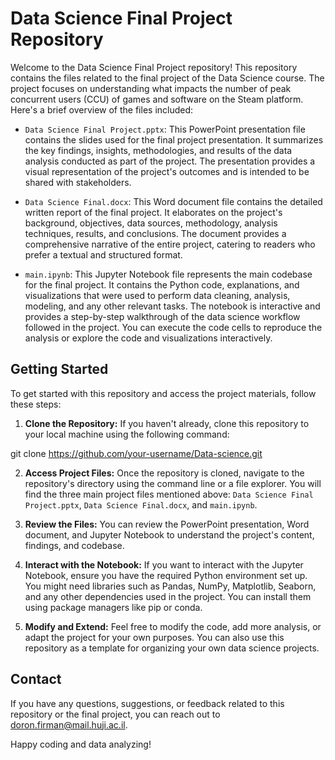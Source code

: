 # Data Science Final Project Repository

Welcome to the Data Science Final Project repository! This repository contains the files related to the final project of the Data Science course. The project focuses on understanding what impacts the number of peak concurrent users (CCU) of games and software on the Steam platform. Here's a brief overview of the files included:

- `Data Science Final Project.pptx`: This PowerPoint presentation file contains the slides used for the final project presentation. It summarizes the key findings, insights, methodologies, and results of the data analysis conducted as part of the project. The presentation provides a visual representation of the project's outcomes and is intended to be shared with stakeholders.

- `Data Science Final.docx`: This Word document file contains the detailed written report of the final project. It elaborates on the project's background, objectives, data sources, methodology, analysis techniques, results, and conclusions. The document provides a comprehensive narrative of the entire project, catering to readers who prefer a textual and structured format.

- `main.ipynb`: This Jupyter Notebook file represents the main codebase for the final project. It contains the Python code, explanations, and visualizations that were used to perform data cleaning, analysis, modeling, and any other relevant tasks. The notebook is interactive and provides a step-by-step walkthrough of the data science workflow followed in the project. You can execute the code cells to reproduce the analysis or explore the code and visualizations interactively.

## Getting Started

To get started with this repository and access the project materials, follow these steps:

1. **Clone the Repository:** If you haven't already, clone this repository to your local machine using the following command:
   
git clone https://github.com/your-username/Data-science.git

2. **Access Project Files:** Once the repository is cloned, navigate to the repository's directory using the command line or a file explorer. You will find the three main project files mentioned above: `Data Science Final Project.pptx`, `Data Science Final.docx`, and `main.ipynb`.

3. **Review the Files:** You can review the PowerPoint presentation, Word document, and Jupyter Notebook to understand the project's content, findings, and codebase.

4. **Interact with the Notebook:** If you want to interact with the Jupyter Notebook, ensure you have the required Python environment set up. You might need libraries such as Pandas, NumPy, Matplotlib, Seaborn, and any other dependencies used in the project. You can install them using package managers like pip or conda.

5. **Modify and Extend:** Feel free to modify the code, add more analysis, or adapt the project for your own purposes. You can also use this repository as a template for organizing your own data science projects.

## Contact

If you have any questions, suggestions, or feedback related to this repository or the final project, you can reach out to doron.firman@mail.huji.ac.il.

Happy coding and data analyzing!
